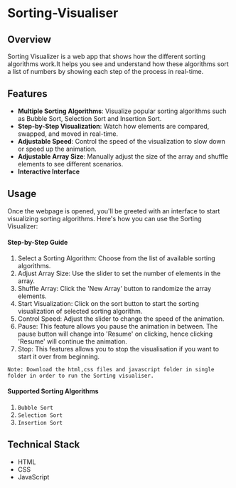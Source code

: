 # Sorting-Visualiser

## Overview

Sorting Visualizer is a web app that shows how the different sorting algorithms work.It helps you see and understand how these algorithms sort a list of numbers by showing each step of the process in real-time. 

## Features

- **Multiple Sorting Algorithms**: Visualize popular sorting algorithms such as Bubble Sort, Selection Sort and Insertion Sort.
- **Step-by-Step Visualization**: Watch how elements are compared, swapped, and moved in real-time.
- **Adjustable Speed**: Control the speed of the visualization to slow down or speed up the animation.
- **Adjustable Array Size**: Manually adjust the size of the array and shuffle elements to see different scenarios.
- **Interactive Interface** 

## Usage
Once the webpage is opened, you'll be greeted with an interface to start visualizing sorting algorithms. Here's how you can use the Sorting Visualizer:

#### Step-by-Step Guide

1. Select a Sorting Algorithm: Choose from the list of available sorting algorithms.
2. Adjust Array Size: Use the slider to set the number of elements in the array. 
3. Shuffle Array: Click the 'New Array' button to randomize the array elements.
4. Start Visualization: Click on the sort button to start the sorting visualization of selected sorting algorithm.
5. Control Speed: Adjust the slider to change the speed of the animation.
6. Pause: This feature allows you pause the animation in between. The pause button will change into 'Resume' on clicking, hence clicking 'Resume' will continue the animation.
7. Stop: This features allows you to stop the visualisation if you want to start it over from beginning.

`Note: Download the html,css files and javascript folder in single folder in order to run the Sorting visualiser.`

#### Supported Sorting Algorithms
1. `Bubble Sort`
2. `Selection Sort`
3. `Insertion Sort`

## Technical Stack
- HTML
- CSS
- JavaScript
